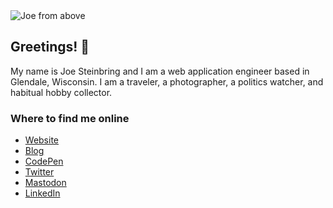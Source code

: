 <img src="https://jws.dev/img/joe/horizontal_header2_1500x500.jpeg" alt="Joe from above">

## Greetings! 👋

My name is Joe Steinbring and I am a web application engineer based in Glendale, Wisconsin. I am a traveler, a photographer, a politics watcher, and habitual hobby collector.

### Where to find me online

* <a rel="me" href="https://jws.dev">Website</a>
* <a rel="me" href="https://blog.jws.app">Blog</a>
* <a rel="me" href="https://codepen.io/steinbring">CodePen</a>
* <a rel="me" href="https://twitter.com/steinbring">Twitter</a>
* <a rel="me" href="https://mastodon.social/@steinbring">Mastodon</a>
* <a rel="me" href="https://www.linkedin.com/in/steinbring/">LinkedIn</a>
